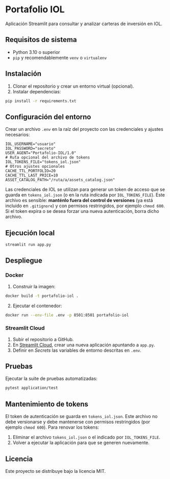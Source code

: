 # Portafolio IOL

Aplicación Streamlit para consultar y analizar carteras de inversión en IOL.

## Requisitos de sistema

- Python 3.10 o superior
- `pip` y recomendablemente `venv` o `virtualenv`

## Instalación

1. Clonar el repositorio y crear un entorno virtual (opcional).
2. Instalar dependencias:

```bash
pip install -r requirements.txt
```

## Configuración del entorno

Crear un archivo `.env` en la raíz del proyecto con las credenciales y ajustes necesarios:

```env
IOL_USERNAME="usuario"
IOL_PASSWORD="secreto"
USER_AGENT="Portafolio-IOL/1.0"
# Ruta opcional del archivo de tokens
IOL_TOKENS_FILE="tokens_iol.json"
# Otros ajustes opcionales
CACHE_TTL_PORTFOLIO=20
CACHE_TTL_LAST_PRICE=10
ASSET_CATALOG_PATH="/ruta/a/assets_catalog.json"
```

Las credenciales de IOL se utilizan para generar un token de acceso que se guarda en `tokens_iol.json` (o en la ruta indicada por `IOL_TOKENS_FILE`). Este archivo es sensible: **manténlo fuera del control de versiones** (ya está incluido en `.gitignore`) y con permisos restringidos, por ejemplo `chmod 600`. Si el token expira o se desea forzar una nueva autenticación, borra dicho archivo.

## Ejecución local

```bash
streamlit run app.py
```

## Despliegue

### Docker

1. Construir la imagen:

```bash
docker build -t portafolio-iol .
```

2. Ejecutar el contenedor:

```bash
docker run --env-file .env -p 8501:8501 portafolio-iol
```

### Streamlit Cloud

1. Subir el repositorio a GitHub.
2. En [Streamlit Cloud](https://streamlit.io/cloud), crear una nueva aplicación apuntando a `app.py`.
3. Definir en *Secrets* las variables de entorno descritas en `.env`.

## Pruebas

Ejecutar la suite de pruebas automatizadas:

```bash
pytest application/test
```

## Mantenimiento de tokens

El token de autenticación se guarda en `tokens_iol.json`. Este archivo no debe versionarse y debe mantenerse con permisos restringidos (por ejemplo `chmod 600`). Para renovar los tokens:

1. Eliminar el archivo `tokens_iol.json` o el indicado por `IOL_TOKENS_FILE`.
2. Volver a ejecutar la aplicación para que se generen nuevamente.

## Licencia

Este proyecto se distribuye bajo la licencia MIT.
